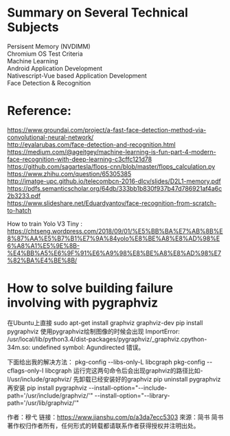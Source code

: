 # Summary on Several Technical Subjects
Persisent Memory (NVDIMM) <br />
Chromium OS Test Criteria <br />
Machine Learning <br />
Android Application Development <br />
Nativescript-Vue based Application Development <br />
Face Detection & Recognition <br />

# Reference:
https://www.groundai.com/project/a-fast-face-detection-method-via-convolutional-neural-network/ <br />
http://eyalarubas.com/face-detection-and-recognition.html <br />
https://medium.com/@ageitgey/machine-learning-is-fun-part-4-modern-face-recognition-with-deep-learning-c3cffc121d78 <br />
https://github.com/sagartesla/flops-cnn/blob/master/flops_calculation.py <br />
https://www.zhihu.com/question/65305385 <br />
http://imatge-upc.github.io/telecombcn-2016-dlcv/slides/D2L1-memory.pdf <br />
https://pdfs.semanticscholar.org/64db/333bb1b830f937b47d786921af4a6c2b3233.pdf <br />
https://www.slideshare.net/Eduardyantov/face-recognition-from-scratch-to-hatch <br />

How to train Yolo V3 Tiny : https://chtseng.wordpress.com/2018/09/01/%E5%BB%BA%E7%AB%8B%E8%87%AA%E5%B7%B1%E7%9A%84yolo%E8%BE%A8%E8%AD%98%E6%A8%A1%E5%9E%8B-%E4%BB%A5%E6%9F%91%E6%A9%98%E8%BE%A8%E8%AD%98%E7%82%BA%E4%BE%8B/  <br />

# How to solve building failure involving with pygraphviz
在Ubuntu上直接
sudo apt-get install graphviz graphviz-dev
pip install pygraphviz
使用pygraphviz绘制图像的时候会出现
ImportError: /usr/local/lib/python3.4/dist-packages/pygraphviz/_graphviz.cpython-34m.so: undefined symbol: Agundirected
错误。

下面给出我的解决方法：
pkg-config --libs-only-L libcgraph
pkg-config --cflags-only-I libcgraph
运行完这两句命令后会出现graphviz的路径比如-I/usr/include/graphviz/
先卸载已经安装好的graphviz
pip uninstall pygraphviz
再安装
pip install pygraphviz --install-option="--include-path='/usr/include/graphviz/'" --install-option="--library-path='/usr/lib/graphviz/'"

作者：穆弋
链接：https://www.jianshu.com/p/a3da7ecc5303
來源：简书
简书著作权归作者所有，任何形式的转载都请联系作者获得授权并注明出处。
